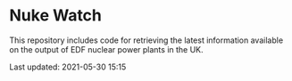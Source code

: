# Nuke Watch

This repository includes code for retrieving the latest information available on the output of EDF nuclear power plants in the UK.

Last updated: 2021-05-30 15:15